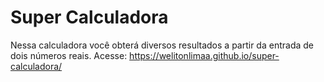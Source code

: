 # Super Calculadora
Nessa calculadora você obterá diversos resultados a partir da entrada de dois números reais.
Acesse: https://welitonlimaa.github.io/super-calculadora/

